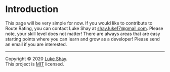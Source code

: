 # Introduction

This page will be very simple for now. If you would like to contribute to Route Rating, you can contact Luke Shay at shay.luke17@gmail.com. Please note, your skill level does not matter! There are always areas that are easy starting points where you can learn and grow as a developer! Please send an email if you are interested.

***

Copyright © 2020 [Luke Shay](https://github.com/LukeShay).<br />
This project is [MIT](https://github.com/LukeShay/route-rating/blob/master/LICENSE) licensed.
